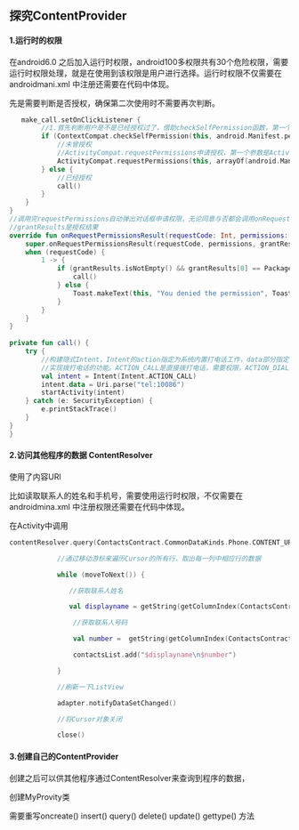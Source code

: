 ## 探究ContentProvider

#### 1.运行时的权限

 在android6.0 之后加入运行时权限，android100多权限共有30个危险权限，需要运行时权限处理，就是在使用到该权限是用户进行选择。运行时权限不仅需要在androidmani.xml 中注册还需要在代码中体现。

先是需要判断是否授权，确保第二次使用时不需要再次判断。

```kotlin
   make_call.setOnClickListener {
        //1.首先判断用户是不是已经授权过了，借助checkSelfPermission函数，第一个参数是context，第二个是权限名，然后该返回值与PERMISSION_GRANTED比较。
        if (ContextCompat.checkSelfPermission(this, android.Manifest.permission.CALL_PHONE) != PackageManager.PERMISSION_GRANTED) {
            //未曾授权
            //ActivityCompat.requestPermissions申请授权，第一个参数是Activity实例，第二个String数组，申请的权限名放入数组即可；第三个参数是请求码，确保唯一即可。
            ActivityCompat.requestPermissions(this, arrayOf(android.Manifest.permission.CALL_PHONE), 1)
        } else {
            //已经授权
            call()
        }
    }
}
//调用完requestPermissions自动弹出对话框申请权限，无论同意与否都会调用onRequestPermissionsResult方法
//grantResults是授权结果
override fun onRequestPermissionsResult(requestCode: Int, permissions: Array<out String>, grantResults: IntArray) {
    super.onRequestPermissionsResult(requestCode, permissions, grantResults)
    when (requestCode) {
        1 -> {
            if (grantResults.isNotEmpty() && grantResults[0] == PackageManager.PERMISSION_GRANTED) {
                call()
            } else {
                Toast.makeText(this, "You denied the permission", Toast.LENGTH_SHORT).show()
            }
        }
    }
}
 
private fun call() {
    try {
        //构建隐式Intent，Intent的action指定为系统内置打电话工作，data部分指定了协议为tel，号码是10086.
        //实现拨打电话的功能。ACTION_CALL是直接拨打电话，需要权限，ACTION_DIAL的是到拨号界面，无需权限。
        val intent = Intent(Intent.ACTION_CALL)
        intent.data = Uri.parse("tel:10086")
        startActivity(intent)
    } catch (e: SecurityException) {
        e.printStackTrace()
    }
}
}
```
#### 2.访问其他程序的数据   ContentResolver

使用了内容URl

比如读取联系人的姓名和手机号，需要使用运行时权限，不仅需要在androidmina.xml 中注册权限还需要在代码中体现。

在Activity中调用

```kotlin
contentResolver.query(ContactsContract.CommonDataKinds.Phone.CONTENT_URI, null, null, null, null)?.apply {

​            //通过移动游标来遍历Cursor的所有行，取出每一列中相应行的数据

​            while (moveToNext()) {

​               //获取联系人姓名

​               val displayname = getString(getColumnIndex(ContactsContract.CommonDataKinds.Phone.DISPLAY_NAME))

​                //获取联系人号码

​                val number =  getString(getColumnIndex(ContactsContract.CommonDataKinds.Phone.NUMBER))

​                contactsList.add("$displayname\n$number")

​            }

​            //刷新一下ListView

​            adapter.notifyDataSetChanged()

​            //将Cursor对象关闭

​            close()
```

#### 3.创建自己的ContentProvider

创建之后可以供其他程序通过ContentResolver来查询到程序的数据，

创建MyProvity类

需要重写oncreate() insert() query() delete() update()  gettype()  方法